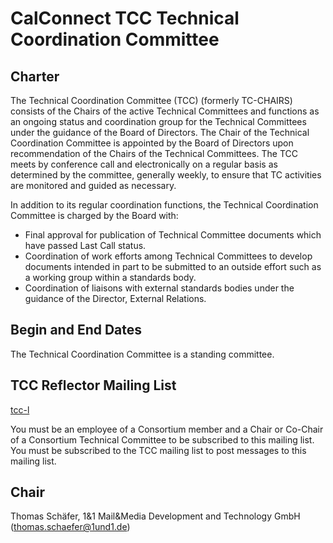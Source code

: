 # CalConnect TCC Technical Coordination Committee

## Charter

The Technical Coordination Committee (TCC) (formerly TC-CHAIRS) consists of the Chairs of the active Technical Committees and functions as an ongoing status and coordination group for the Technical Committees under the guidance of the Board of Directors. The Chair of the Technical Coordination Committee is appointed by the Board of Directors upon recommendation of the Chairs of the Technical Committees. The TCC meets by conference call and electronically on a regular basis as determined by the committee, generally weekly, to ensure that TC activities are monitored and guided as necessary.

In addition to its regular coordination functions, the Technical Coordination Committee is charged by the Board with:

* Final approval for publication of Technical Committee documents which have passed Last Call status.
* Coordination of work efforts among Technical Committees to develop documents intended in part to be submitted to an outside effort such as a working group within a standards body.
* Coordination of liaisons with external standards bodies under the guidance of the Director, External Relations.

## Begin and End Dates

The Technical Coordination Committee is a standing committee.

## TCC Reflector Mailing List

[tcc-l](mailto:tcc-l@lists.calconnect.org)

You must be an employee of a Consortium member and a Chair or Co-Chair of a Consortium Technical Committee to be subscribed to this mailing list. You must be subscribed to the TCC mailing list to post messages to this mailing list.

## Chair 

Thomas Schäfer, 1&1 Mail&Media Development and Technology GmbH ([thomas.schaefer@1und1.de](mailto:thomas.schaefer@1und1.de))
